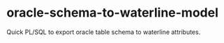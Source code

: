# oracle-schema-to-waterline-model
Quick PL/SQL to export oracle table schema to waterline attributes.

